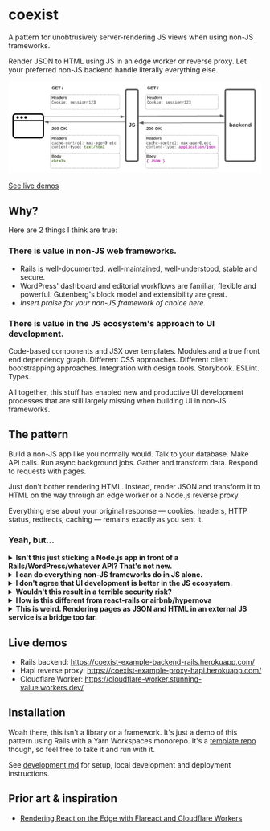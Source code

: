 # coexist

A pattern for unobtrusively server-rendering JS views when using non-JS frameworks.

Render JSON to HTML using JS in an edge worker or reverse proxy. Let your preferred non-JS backend handle literally everything else.

![](./docs/diagram.png)

[See live demos](#live-demos)

## Why?

Here are 2 things I think are true:

### There is value in non-JS web frameworks.

- Rails is well-documented, well-maintained, well-understood, stable and secure.
- WordPress' dashboard and editorial workflows are familiar, flexible and powerful. Gutenberg's block model and extensibility are great.
- *Insert praise for your non-JS framework of choice here.*

### There is value in the JS ecosystem's approach to UI development.

Code-based components and JSX over templates. Modules and a true front end dependency graph. Different CSS approaches. Different client bootstrapping approaches. Integration with design tools. Storybook. ESLint. Types.

All together, this stuff has enabled new and productive UI development processes that are still largely missing when building UI in non-JS frameworks.

## The pattern

Build a non-JS app like you normally would. Talk to your database. Make API calls. Run async background jobs. Gather and transform data. Respond to requests with pages.

Just don't bother rendering HTML. Instead, render JSON and transform it to HTML on the way through an edge worker or a Node.js reverse proxy.

Everything else about your original response — cookies, headers, HTTP status, redirects, caching — remains exactly as you sent it.

### Yeah, but...

<details>
  <summary><b>Isn't this just sticking a Node.js app in front of a Rails/WordPress/whatever API? That's not new.</b></summary>

  Kind of.

  It's a short, but very consequential leap from server-rendered React to a JS app responsible for routing, auth, data fetching and transformation, async job processing, isomorphic everything, and more.

  In the real world, this model has tended to give JS far more responsibility than it needs, ditching a lot of the out-of-the-box value provided by non-JS frameworks.

  Coexist pushes as much as possible back to your preferred non-JS backend. JS is left with one job: transforming JSON into a web page.
</details>

<details>
  <summary><b>I can do everything non-JS frameworks do in JS alone.</b></summary>

  Cool. You probably don't need this.
</details>

<details>
  <summary><b>I don't agree that UI development is better in the JS ecosystem.</b></summary>

  Cool. I disagree. That's OK 🤗 open an issue and give me your thoughts.
</details>

<details>
  <summary><b>Wouldn't this result in a terrible security risk?</b></summary>

  Whoops. Mea culpa. I haven't used this pattern in anger on anything yet. This repo is a quick exploration of a thought bubble. Please open an issue 🙂
</details>

<details>
  <summary><b>How is this different from react-rails or airbnb/hypernova</b></summary>

  Those projects achieve React SSR in a Rails app by shoehorning a not-very-Railsy thing right into the middle of Rails' usual request/response lifecycle — hypernova makes a HTTP request; react-rails shells out to a Node.js process (as does its WordPress cousin [react-wp-ssr](https://github.com/humanmade/react-wp-ssr)).

  This means you now need prod Node.js infrastructure, and importantly your Rails app (and your ability to serve HTML or upgrade Rails) become tightly coupled to those libraries.

  (I love both of those projects so this isn't a diss. If you're comfortable with them, use them. The issue count and last activity dates on both aren't very confidence-inspiring though.)

  In contrast, the coexist approach doesn't require you to change anything fundamental like that in your backend framework. Just render JSON instead of HTML.
</details>

<details>
  <summary><b>This is weird. Rendering pages as JSON and HTML in an external JS service is a bridge too far.</b></summary>

  Conceptually I think it's pretty close to client-only rendering — just with the rendering step nudged a few miles down the road from the browser to a CDN edge worker. But like every solution, this one comes with tradeoffs. Good on you for weighing them up, thanks for reading 🙂
</details>

## Live demos

- Rails backend: https://coexist-example-backend-rails.herokuapp.com/
- Hapi reverse proxy: https://coexist-example-proxy-hapi.herokuapp.com/
- Cloudflare Worker: https://cloudflare-worker.stunning-value.workers.dev/

## Installation

Woah there, this isn't a library or a framework. It's just a demo of this pattern using Rails with a Yarn Workspaces monorepo. It's a [template repo](https://docs.github.com/en/github/creating-cloning-and-archiving-repositories/creating-a-repository-from-a-template) though, so feel free to take it and run with it.

See [development.md](docs/development.md) for setup, local development and deployment instructions.

## Prior art & inspiration

- [Rendering React on the Edge with Flareact and Cloudflare Workers](https://blog.cloudflare.com/rendering-react-on-the-edge-with-flareact-and-cloudflare-workers/)
